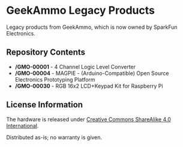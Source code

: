 GeekAmmo Legacy Products
========================
Legacy products from GeekAmmo, which is now owned by SparkFun Electronics.


Repository Contents
-------------------
* **/GMO-00001** - 4 Channel Logic Level Converter
* **/GMO-00004** - MAGPIE - (Arduino-Compatible) Open Source Electronics Prototyping Platform 
* **/GMO-00030** - RGB 16x2 LCD+Keypad Kit for Raspberry Pi


License Information
-------------------
The hardware is released under [Creative Commons ShareAlike 4.0 International](https://creativecommons.org/licenses/by-sa/4.0/).

Distributed as-is; no warranty is given.
